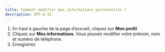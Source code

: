 ```yaml
---
title: Comment modifier mes informations personnelles ?
description: SPT-A-15
---
```


1. En haut à gauche de la page d’accueil, cliquez sur **Mon profil**
2. Cliquez sur **Mes informations**. Vous pouvez modifier votre prénom, nom et numéro de téléphone.
3. Enregistrez